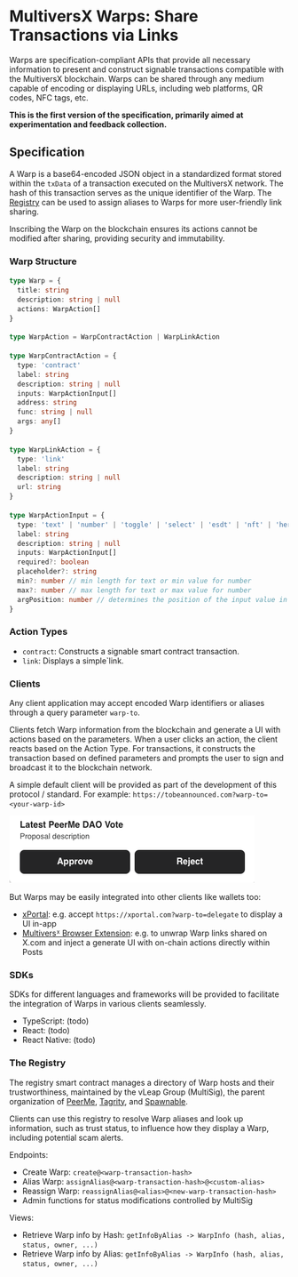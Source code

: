 # MultiversX Warps: Share Transactions via Links

Warps are specification-compliant APIs that provide all necessary information to present and construct signable transactions compatible with the MultiversX blockchain. Warps can be shared through any medium capable of encoding or displaying URLs, including web platforms, QR codes, NFC tags, etc.

**This is the first version of the specification, primarily aimed at experimentation and feedback collection.**

## Specification

A Warp is a base64-encoded JSON object in a standardized format stored within the `txData` of a transaction executed on the MultiversX network. The hash of this transaction serves as the unique identifier of the Warp. The [Registry](#the-registry) can be used to assign aliases to Warps for more user-friendly link sharing.

Inscribing the Warp on the blockchain ensures its actions cannot be modified after sharing, providing security and immutability.

### Warp Structure

```typescript
type Warp = {
  title: string
  description: string | null
  actions: WarpAction[]
}

type WarpAction = WarpContractAction | WarpLinkAction

type WarpContractAction = {
  type: 'contract'
  label: string
  description: string | null
  inputs: WarpActionInput[]
  address: string
  func: string | null
  args: any[]
}

type WarpLinkAction = {
  type: 'link'
  label: string
  description: string | null
  url: string
}

type WarpActionInput = {
  type: 'text' | 'number' | 'toggle' | 'select' | 'esdt' | 'nft' | 'herotag'
  label: string
  description: string | null
  inputs: WarpActionInput[]
  required?: boolean
  placeholder?: string
  min?: number // min length for text or min value for number
  max?: number // max length for text or max value for number
  argPosition: number // determines the position of the input value in the smart contract function call
}
```

### Action Types

- `contract`: Constructs a signable smart contract transaction.
- `link`: Displays a simple`link.

### Clients

Any client application may accept encoded Warp identifiers or aliases through a query parameter `warp-to`.

Clients fetch Warp information from the blockchain and generate a UI with actions based on the parameters. When a user clicks an action, the client reacts based on the Action Type. For transactions, it constructs the transaction based on defined parameters and prompts the user to sign and broadcast it to the blockchain network.

A simple default client will be provided as part of the development of this protocol / standard. For example: `https://tobeannounced.com?warp-to=<your-warp-id>`

![Warp UI Demo](./assets/warp-ui-demo.png)

But Warps may be easily integrated into other clients like wallets too:

- [xPortal](https://xportal.com): e.g. accept `https://xportal.com?warp-to=delegate` to display a UI in-app
- [Multiversᕽ Browser Extension](https://xportal.com): e.g. to unwrap Warp links shared on X.com and inject a generate UI with on-chain actions directly within Posts

### SDKs

SDKs for different languages and frameworks will be provided to facilitate the integration of Warps in various clients seamlessly.

- TypeScript: (todo)
- React: (todo)
- React Native: (todo)

### The Registry

The registry smart contract manages a directory of Warp hosts and their trustworthiness, maintained by the vLeap Group (MultiSig), the parent organization of [PeerMe](https://peerme.io), [Tagrity](https://tagrity.io), and [Spawnable](https://spawnable.io).

Clients can use this registry to resolve Warp aliases and look up information, such as trust status, to influence how they display a Warp, including potential scam alerts.

Endpoints:

- Create Warp: `create@<warp-transaction-hash>`
- Alias Warp: `assignAlias@<warp-transaction-hash>@<custom-alias>`
- Reassign Warp: `reassignAlias@<alias>@<new-warp-transaction-hash>`
- Admin functions for status modifications controlled by MultiSig

Views:

- Retrieve Warp info by Hash: `getInfoByAlias -> WarpInfo (hash, alias, status, owner, ...)`
- Retrieve Warp info by Alias: `getInfoByAlias -> WarpInfo (hash, alias, status, owner, ...)`
